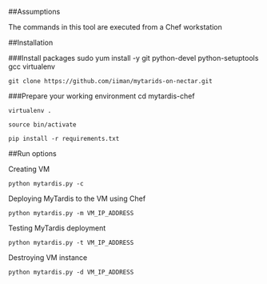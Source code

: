 ##Assumptions

The commands in this tool are executed from a Chef workstation


##Installation

###Install packages
	sudo yum install -y git python-devel python-setuptools gcc virtualenv

	git clone https://github.com/iiman/mytarids-on-nectar.git


###Prepare your working environment
	cd mytardis-chef

	virtualenv .

	source bin/activate

	pip install -r requirements.txt


##Run options

Creating VM

	python mytardis.py -c 

Deploying MyTardis to the VM using Chef

	python mytardis.py -m VM_IP_ADDRESS 

Testing MyTardis deployment

	python mytardis.py -t VM_IP_ADDRESS

Destroying VM instance	

	python mytardis.py -d VM_IP_ADDRESS
